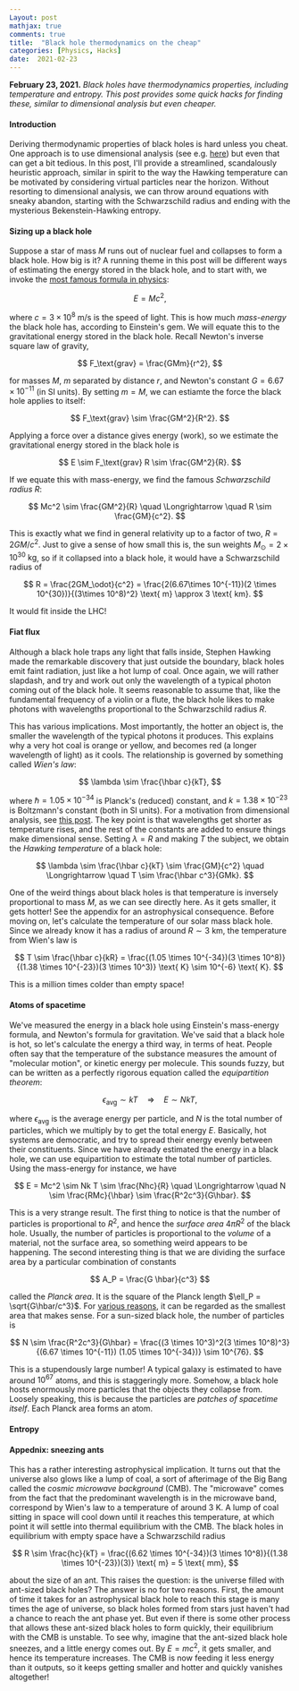 ```yaml
---
Layout: post
mathjax: true
comments: true
title:  "Black hole thermodynamics on the cheap"
categories: [Physics, Hacks]
date:  2021-02-23
---
```


**February 23, 2021.** *Black holes have thermodynamics properties,
  including temperature and entropy. This post provides some quick
  hacks for finding these, similar to dimensional analysis but even
  cheaper.*

#### Introduction

Deriving thermodynamic properties of black holes is hard unless you cheat.
One approach is to use dimensional analysis (see
e.g. [here](https://hapax.github.io/assets/dimensional-analysis.pdf))
but even that can get a bit tedious.
In this post, I'll provide a streamlined, scandalously heuristic approach,
similar in spirit to the way the Hawking temperature can be motivated
by considering virtual particles near the horizon.
Without resorting to dimensional analysis, we can throw around
equations with sneaky abandon, starting with the Schwarzschild radius
and ending with the mysterious Bekenstein-Hawking entropy.

#### Sizing up a black hole

Suppose a star of mass $M$ runs out of nuclear fuel and collapses to
form a black hole.
How big is it?
A running theme in this post will be different ways of estimating the energy stored
in the black hole, and to start with, we invoke the [most famous
formula in physics](https://hapax.github.io/physics/mathematics/hacks/emcc/):

$$
E = Mc^2,
$$

where $c = 3 \times 10^8 \text{ m/s}$ is the speed of light.
This is how much *mass-energy* the black hole has, according to
Einstein's gem.
We will equate this to the gravitational energy stored in the black hole.
Recall Newton's inverse square law of gravity,

$$
F_\text{grav} = \frac{GMm}{r^2},
$$

for masses $M$, $m$ separated by distance $r$, and Newton's constant
$G = 6.67 \times 10^{-11}$ (in SI units).
By setting $m = M$, we can estiamte the force the black hole applies
to itself:

$$
F_\text{grav} \sim \frac{GM^2}{R^2}.
$$

Applying a force over a distance gives energy (work), so we estimate
the gravitational energy stored in the black hole is

$$
E \sim F_\text{grav} R \sim \frac{GM^2}{R}.
$$

If we equate this with mass-energy, we find the famous *Schwarzschild radius* $R$:

$$
Mc^2 \sim \frac{GM^2}{R} \quad \Longrightarrow \quad R \sim \frac{GM}{c^2}.
$$

This is exactly what we find in general relativity up to a factor of
two, $R = 2GM/c^2$.
Just to give a sense of how small this is, the sun weights $M_\odot = 2
\times 10^{30} \text{ kg}$, so if it collapsed into a black hole, it
would have a Schwarzschild radius of

$$
R = \frac{2GM_\odot}{c^2} = \frac{2(6.67\times 10^{-11})(2 \times
10^{30})}{(3\times 10^8)^2} \text{ m} \approx 3 \text{ km}.
$$

It would fit inside the LHC!
<!-- It would fit on the University Endowment Lands of UBC.-->

#### Fiat flux

Although a black hole traps any light that falls inside, Stephen
Hawking made the remarkable discovery that just outside the boundary,
black holes emit faint radiation, just like a hot lump of coal.
Once again, we will rather slapdash, and try and work out only the
wavelength of a typical photon coming out of the black hole.
It seems reasonable to assume that, like the fundamental frequency of
a violin or a flute, the black hole likes to make photons with
wavelengths proportional to the Schwarzschild radius $R$.

This has various implications.
Most importantly, the hotter an object is, the smaller the wavelength
of the typical photons it produces.
This explains why a very hot coal is orange or yellow, and becomes red
(a longer wavelength of light) as it cools.
The relationship is governed by something called *Wien's law*:

$$
\lambda \sim \frac{\hbar c}{kT},
$$

where $\hbar = 1.05 \times 10^{-34}$ is Planck's (reduced) constant,
and $k = 1.38 \times 10^{-23}$ is Boltzmann's constant (both in SI
units).
For a motivation from dimensional analysis, see
[this post](https://hapax.github.io/physics/everyday/sky/).
The key point is that wavelengths get shorter as temperature rises,
and the rest of the constants are added to ensure things make
dimensional sense.
Setting $\lambda = R$ and making $T$ the subject, we obtain the
*Hawking temperature* of a black hole:

$$
\lambda \sim \frac{\hbar c}{kT} \sim \frac{GM}{c^2}  \quad \Longrightarrow \quad T \sim \frac{\hbar c^3}{GMk}.
$$

One of the weird things about black holes is that temperature is
inversely proportional to mass $M$, as we can see directly here.
As it gets smaller, it gets hotter! See the appendix for an
astrophysical consequence.
Before moving on, let's calculate the temperature of our solar mass
black hole.
Since we already know it has a radius of around $R \sim 3$ km, the
temperature from Wien's law is

$$
T \sim \frac{\hbar c}{kR} = \frac{(1.05 \times 10^{-34})(3 \times
10^8)}{(1.38 \times 10^{-23})(3 \times 10^3)} \text{ K} \sim 10^{-6} \text{ K}.
$$

This is a million times colder than empty space!

#### Atoms of spacetime

We've measured the energy in a black hole using Einstein's mass-energy
formula, and Newton's formula for gravitation.
We've said that a black hole is hot, so let's calculate the energy a
third way, in terms of heat.
People often say that the temperature of the substance measures the
amount of "molecular motion", or kinetic energy per molecule.
This sounds fuzzy, but can be written as a perfectly rigorous
equation called the *equipartition theorem*:

$$
\epsilon_\text{avg} \sim kT \quad \Longrightarrow \quad E \sim N kT,
$$

where $\epsilon_\text{avg}$ is the average energy per particle, and
$N$ is the total number of particles, which we multiply by to get the
total energy $E$.
Basically, hot systems are democratic, and try to spread their energy
evenly between their constituents.
Since we have already estimated the energy in a black hole, we can use
equipartition to estimate the total number of particles. Using the
mass-energy for instance, we have

$$
E = Mc^2 \sim Nk T \sim \frac{Nhc}{R} \quad \Longrightarrow \quad N
\sim \frac{RMc}{\hbar} \sim \frac{R^2c^3}{G\hbar}.
$$

This is a very strange result.
The first thing to notice is that the number of particles is
proportional to $R^2$, and hence the *surface area* $4\pi R^2$ of the
black hole.
Usually, the number of particles is proportional to the *volume* of a
material, not the surface area, so something weird appears to be
happening.
The second interesting thing is that we are dividing the surface area
by a particular combination of constants

$$
A_P = \frac{G \hbar}{c^3}
$$

called the *Planck area*. It is the square of the
Planck length $\ell_P
= \sqrt{G\hbar/c^3}$.
For [various reasons](https://hapax.github.io/physics/hacks/qgrav/),
it can be regarded as the smallest area that makes sense.
For a sun-sized black hole, the number of particles is

$$
N \sim \frac{R^2c^3}{G\hbar} = \frac{(3 \times 10^3)^2(3 \times
10^8)^3}{(6.67 \times 10^{-11}) (1.05 \times 10^{-34})} \sim 10^{76}.
$$

This is a stupendously large number! A typical galaxy is estimated to
have around $10^{67}$ atoms, and this is staggeringly more. Somehow, a
black hole hosts enormously more particles that the objects they
collapse from.
Loosely speaking, this is because the particles are *patches of spacetime
itself*. Each Planck area forms an atom.

#### Entropy

#### Appednix: sneezing ants

This has a rather interesting astrophysical implication.
It turns out that the universe also glows like a lump of coal, a sort
of afterimage of the Big Bang called the *cosmic microwave background*
(CMB). The "microwave" comes from the fact that the predominant
wavelength is in the microwave band, correspond by Wien's law to a
temperature of around $3 \text{ K}$.
A lump of coal sitting in space will cool down until it reaches this
temperature, at which point it will settle into thermal equilibrium
with the CMB.
The black holes in equilibrium with empty space have a Schwarzschild radius

$$
R \sim \frac{hc}{kT} = \frac{(6.62 \times 10^{-34})(3 \times 10^8)}{(1.38 \times
10^{-23})(3)} \text{ m} = 5 \text{ mm},
$$

about the size of an ant. This raises the question: is the universe
filled with ant-sized black holes?
The answer is no for two reasons.
First, the amount of time it takes for an astrophysical black hole to
reach this stage is many times the age of universe, so black holes
formed from stars just haven't had a chance to reach the ant phase
yet.
But even if there is some other process that allows these ant-sized
black holes to form quickly, their equilibrium with the CMB is
unstable.
To see why, imagine that the ant-sized black hole sneezes, and a
little energy comes out.
By $E = mc^2$, it gets smaller, and hence its temperature increases.
The CMB is now feeding it less energy than it outputs, so it keeps
getting smaller and hotter and quickly vanishes altogether!

<!-- Max Planck, one of the founding fathers of quantum mechanics, came up
with a general formula for the amount of energy in a photon of
wavelength $\lambda$, $\varepsilon = hc/\lambda$, where $h = 6.62
\times 10^{-34}$ (in SI units).
Then the typical Hawking photon coming out of a black hole has energy
$$
\varepsilon \sim \frac{hc}{R} \sim \frac{hc^3}{GM}.
$$
Not only does the black hole radiate like a hot lump of coal, it does
so for the same reason: it has a temperature!
The relationship between the enery of the photon -->

<!-- Note that black holes heat up as they get small!
Once again, we can check what would happen if the sun were a black
hole.
Using our previous result for the Schwarzschild radius, the Hawking
temperature would be

$$
T \sim \frac{(6.62 \times 10^{-34})(3 \times 10^8)}{(1.38 \times
10^{-23})(3000)} \text{ K} = 5 \times 10^{-6} \text{ K}.
$$

This is millions of times colder than empty space, which has a
temperature of about $3 \text{ K}$.
The black holes in equilibrium with the vacuum have radius around

$$
R \sim \frac{hc}{kT} = \frac{(6.62 \times 10^{-34})(3 \times 10^8)}{(1.38 \times
10^{-23})(3)} \text{ m} = 5 \text{ mm},
$$

<!-- If the sun did collapse to form a black hole, it would get heated up
by the surrounding vacuum.
Since mass gets smaller with temperature, this means it would shrink
dramatically! -->
